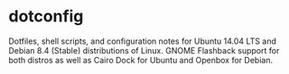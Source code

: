 # dotconfig
Dotfiles, shell scripts, and configuration notes for Ubuntu 14.04 LTS and Debian 8.4 (Stable) distributions of Linux. GNOME Flashback support for both distros as well as Cairo Dock for Ubuntu and Openbox for Debian.
